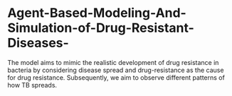 # Agent-Based-Modeling-And-Simulation-of-Drug-Resistant-Diseases-

The model aims to
mimic the realistic development of drug resistance in bacteria by considering disease
spread and drug-resistance as the cause for drug resistance. Subsequently, we aim
to observe different patterns of how TB spreads.